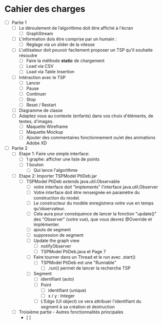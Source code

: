 # Cahier des charges

- [ ] Partie 1
  - [ ] Le déroulement de l’algorithme doit être affiché à l'écran
    - [ ] GraphStream
  - [ ] L'information dois être comprise par un humain :
    - [ ] Réglage via un slider de la vitesse
  - [ ] L'utilisateur doit pouvoir facilement proposer un TSP qu’il souhaite résoudre
    - [ ] Faire la méthode **static** de chargement
    - [ ] Load via CSV
    - [ ] Load via Table Insertion
  - [ ] Intéraction avec le TSP
    - [ ] Lancer
    - [ ] Pause
    - [ ] Continuer
    - [ ] Stop
    - [ ] Reset / Restart
  - [ ] Diagramme de classe
  - [ ] Adaptez vous au contexte (enfants) dans vos choix d'éléments, de textes, d'images.
    - [ ] Maquette Wireframe
    - [ ] Maquette Mockup
    - [ ] Ajouter des commentaires fonctionnement ou/et des animations Adobe XD
- [ ] Partie 2
  - [ ] Etape 1: Faire une simple interface:
    - [ ] 1 graphe: afficher une liste de points
    - [ ] 1 bouton
      - [ ] Qui lance l'algorithme
  - [ ] Etape 2: Importer TSPModel PtiDeb.jar
    - [ ] TSPModel PtiDeb extends java.util.Observable
      - [ ] votre interface doit "implements" l’interface java.util.Observer
      - [ ] Votre interface doit être renseignée en paramètre du construction du model.
      - [ ] Le constructeur du modèle enregistrera votre vue en temps qu’observateur.
      - [ ]  Cela aura pour conséquence de lancer la fonction "update()" des "Observer" (votre vue), que vous devrez @Override et implémenter.
        - [ ] ajouts de segment
        - [ ] suppression de segment
        - [ ] Update the graph view
          - [ ] notifyObserver
          - [ ] TSPModel PtiDeb.java et Page 7
      - [ ] Faire tourner dans un Thread et le run avec .start()
        - [ ] TSPModel PtiDeb est une "Runnable"
          - [ ] .run() permet de lancer la recherche TSP
      - [ ] Segment
        - [ ] identifiant (auto)
        - [ ] Point
          - [ ] identifiant (unique)
          - [ ] x / y : Integer
        - [ ] L'Edge (UI object) ce vera attribuer l'identifiant du segment à sa création et destruction
  - [ ] Troisième partie - Autres fonctionnalités principales
    - [ ] 